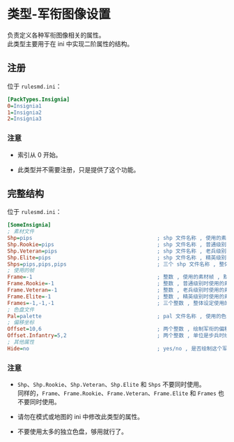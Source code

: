 # 类型-军衔图像设置

负责定义各种军衔图像相关的属性。  
此类型主要用于在 ini 中实现二阶属性的结构。



## 注册

位于 `rulesmd.ini`：

```ini
[PackTypes.Insignia]
0=Insignia1
1=Insignia2
2=Insignia3
```

### 注意

* 索引从 0 开始。

* 此类型并不需要注册，只是提供了这个功能。



## 完整结构

位于 `rulesmd.ini`：

```ini
[SomeInsignia]
; 素材文件
Shp=pips                                        ; shp 文件名称 , 使用的素材 , 不含后缀名 , 默认值是 pips
Shp.Rookie=pips                                 ; shp 文件名称 , 普通级别时使用的素材 , 不含后缀名 , 默认值是 Shp 属性的值
Shp.Veteran=pips                                ; shp 文件名称 , 老兵级别时使用的素材 , 不含后缀名 , 默认值是 Shp 属性的值
Shp.Elite=pips                                  ; shp 文件名称 , 精英级别时使用的素材 , 不含后缀名 , 默认值是 Shp 属性的值
Shps=pips,pips,pips                             ; 三个 shp 文件名称 , 整体设定使用的素材 (优先级更高 , 会覆盖前面的) , 不含后缀名 , 默认值是 pips,pips,pips
; 使用的帧
Frame=-1                                        ; 整数 , 使用的素材帧 , 默认值是 -1 (即使用默认帧)
Frame.Rookie=-1                                 ; 整数 , 普通级别时使用的素材帧 , 默认值是 Frame 属性的值
Frame.Veteran=-1                                ; 整数 , 老兵级别时使用的素材帧 , 默认值是 Frame 属性的值
Frame.Elite=-1                                  ; 整数 , 精英级别时使用的素材帧 , 默认值是 Frame 属性的值
Frames=-1,-1,-1                                 ; 三个整数 , 整体设定使用的素材帧 (优先级更高 , 会覆盖前面的) , 默认值是 -1,-1,-1 (即均使用默认帧)
; 色盘文件
Pal=palette                                     ; pal 文件名称 , 使用的色盘 , 不含后缀名 , 默认值是 palette (即使用默认色盘)
; 偏移坐标
Offset=10,6                                     ; 两个整数 , 绘制军衔的偏移量 , 默认值是 10,6 , 单位 : 格点
Offset.Infantry=5,2                             ; 两个整数 , 单位是步兵时绘制军衔的偏移量 , 默认值是 5,2 , 单位 : 格点
; 其他属性
Hide=no                                         ; yes/no , 是否绘制这个军衔 , 无论单位的等级 , 默认值是 no
```

### 注意

* `Shp`、`Shp.Rookie`、`Shp.Veteran`、`Shp.Elite` 和 `Shps` 不要同时使用。  
同样的，`Frame`、`Frame.Rookie`、`Frame.Veteran`、`Frame.Elite` 和 `Frames` 也不要同时使用。

* 请勿在模式或地图的 ini 中修改此类型的属性。

* 不要使用太多的独立色盘，够用就行了。